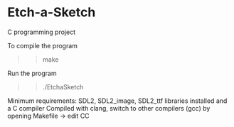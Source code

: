 # Etch-a-Sketch
C programming project

To compile the program
>> make

Run the program
>> ./EtchaSketch

Minimum requirements: SDL2, SDL2_image, SDL2_ttf libraries installed and a C compiler
Compiled with clang, switch to other compilers (gcc) by opening Makefile -> edit CC
